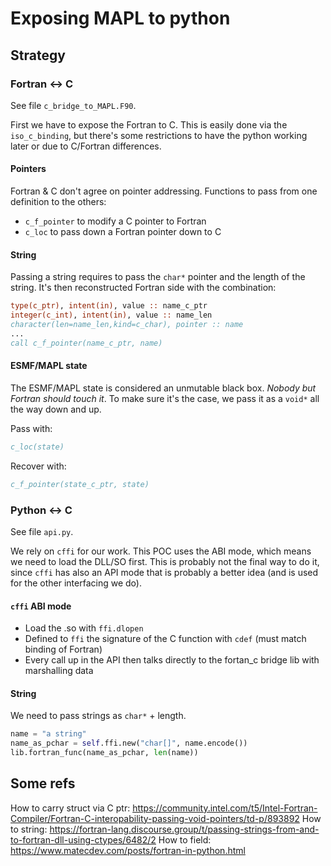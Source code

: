 # Exposing MAPL to python

## Strategy

### Fortran <-> C

See file `c_bridge_to_MAPL.F90`.

First we have to expose the Fortran to C. This is easily done via the `iso_c_binding`, but there's some restrictions to have the python working later or due to C/Fortran differences.

#### Pointers

Fortran & C don't agree on pointer addressing. Functions to pass from one definition to the others:

- `c_f_pointer` to modify a C pointer to Fortran
- `c_loc` to pass down a Fortran pointer down to C

#### String

Passing a string requires to pass the `char*` pointer and the length of the string. It's then reconstructed Fortran side with the combination:

```fortran
type(c_ptr), intent(in), value :: name_c_ptr
integer(c_int), intent(in), value :: name_len
character(len=name_len,kind=c_char), pointer :: name
...
call c_f_pointer(name_c_ptr, name)
```

#### ESMF/MAPL state

The ESMF/MAPL state is considered an unmutable black box. _Nobody but Fortran should touch it_. To make sure it's the case, we pass it as a `void*` all the way down and up.

Pass with:

```fortran
c_loc(state)
```

Recover with:

```fortran
c_f_pointer(state_c_ptr, state)
```

### Python <-> C

See file `api.py`.

We rely on `cffi` for our work. This POC uses the ABI mode, which means we need to load the DLL/SO first. This is probably not the final way to do it, since `cffi` has also an API mode that is probably a better idea (and is used for the other interfacing we do).

#### `cffi` ABI mode

- Load the .so with `ffi.dlopen`
- Defined to `ffi` the signature of the C function with `cdef` (must match binding of Fortran)
- Every call up in the API then talks directly to the fortan_c bridge lib with marshalling data

#### String

We need to pass strings as `char*` + length.

```python
name = "a string"
name_as_pchar = self.ffi.new("char[]", name.encode())
lib.fortran_func(name_as_pchar, len(name))
```

## Some refs

How to carry struct via C ptr: <https://community.intel.com/t5/Intel-Fortran-Compiler/Fortran-C-interopability-passing-void-pointers/td-p/893892>
How to string: <https://fortran-lang.discourse.group/t/passing-strings-from-and-to-fortran-dll-using-ctypes/6482/2>
How to field: <https://www.matecdev.com/posts/fortran-in-python.html>
